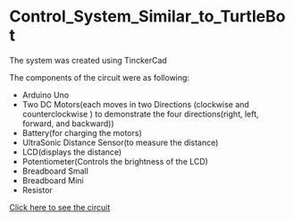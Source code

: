 # Control_System_Similar_to_TurtleBot
The system was created using TinckerCad

The components of the circuit were as following:

- Arduino Uno
- Two DC Motors(each moves in two Directions (clockwise and counterclockwise ) to demonstrate the four directions(right, left, forward, and backward))
- Battery(for charging the motors)
- UltraSonic Distance Sensor(to measure the distance)
- LCD(displays the distance)
- Potentiometer(Controls the brightness of the LCD)
- Breadboard Small
- Breadboard Mini
- Resistor

[Click here to see the circuit](https://www.tinkercad.com/things/fXz71UguFjK)
